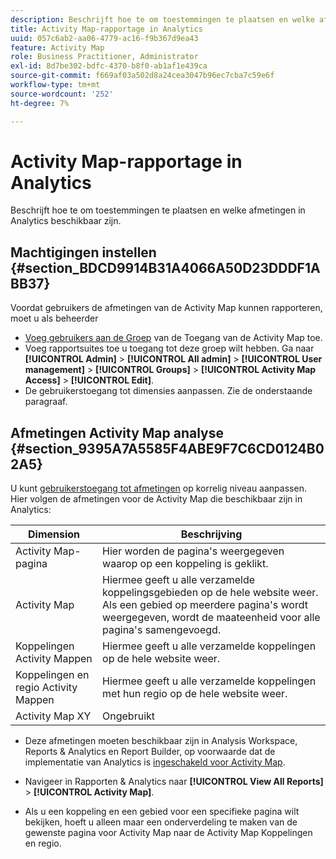 ```yaml
---
description: Beschrijft hoe te om toestemmingen te plaatsen en welke afmetingen in Analytics beschikbaar zijn.
title: Activity Map-rapportage in Analytics
uuid: 057c6ab2-aa06-4779-ac16-f9b367d9ea43
feature: Activity Map
role: Business Practitioner, Administrator
exl-id: 8d7be302-bdfc-4370-b8f0-ab1af1e439ca
source-git-commit: f669af03a502d8a24cea3047b96ec7cba7c59e6f
workflow-type: tm+mt
source-wordcount: '252'
ht-degree: 7%

---
```


# Activity Map-rapportage in Analytics

Beschrijft hoe te om toestemmingen te plaatsen en welke afmetingen in Analytics beschikbaar zijn.

## Machtigingen instellen {#section_BDCD9914B31A4066A50D23DDDF1ABB37}

Voordat gebruikers de afmetingen van de Activity Map kunnen rapporteren, moet u als beheerder

* [Voeg gebruikers aan de Groep](/help/analyze/activity-map/activitymap-getting-started/activitymap-getting-started-admins/activitymap-enable.md) van de Toegang van de Activity Map toe.
* Voeg rapportsuites toe u toegang tot deze groep wilt hebben. Ga naar **[!UICONTROL Admin]** > **[!UICONTROL All admin]** > **[!UICONTROL User management]** > **[!UICONTROL Groups]** > **[!UICONTROL Activity Map Access]** > **[!UICONTROL Edit]**.
* De gebruikerstoegang tot dimensies aanpassen. Zie de onderstaande paragraaf.

## Afmetingen Activity Map analyse {#section_9395A7A5585F4ABE9F7C6CD0124B02A5}

U kunt [gebruikerstoegang tot afmetingen](https://experienceleague.adobe.com/docs/analytics/admin/user-product-management/customize-report-access/groups-dimensions.html) op korrelig niveau aanpassen. Hier volgen de afmetingen voor de Activity Map die beschikbaar zijn in Analytics:

| Dimension | Beschrijving |
|---|---|
| Activity Map-pagina | Hier worden de pagina&#39;s weergegeven waarop op een koppeling is geklikt. |
| Activity Map | Hiermee geeft u alle verzamelde koppelingsgebieden op de hele website weer. Als een gebied op meerdere pagina&#39;s wordt weergegeven, wordt de maateenheid voor alle pagina&#39;s samengevoegd. |
| Koppelingen Activity Mappen | Hiermee geeft u alle verzamelde koppelingen op de hele website weer. |
| Koppelingen en regio Activity Mappen | Hiermee geeft u alle verzamelde koppelingen met hun regio op de hele website weer. |
| Activity Map XY | Ongebruikt |

* Deze afmetingen moeten beschikbaar zijn in Analysis Workspace, Reports &amp; Analytics en Report Builder, op voorwaarde dat de implementatie van Analytics is [ingeschakeld voor Activity Map](/help/analyze/activity-map/activitymap-getting-started/activitymap-getting-started-admins/activitymap-enable.md).
* Navigeer in Rapporten &amp; Analytics naar **[!UICONTROL View All Reports]** > **[!UICONTROL Activity Map]**.

* Als u een koppeling en een gebied voor een specifieke pagina wilt bekijken, hoeft u alleen maar een onderverdeling te maken van de gewenste pagina voor Activity Map naar de Activity Map Koppelingen en regio.

